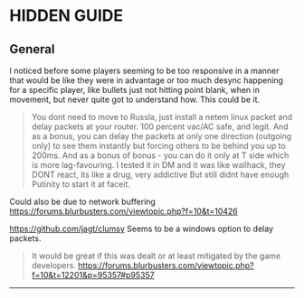 # HIDDEN GUIDE

## General

I noticed before some players seeming to be too responsive in a manner that would be like they were in advantage or too much desync happening for a specific player, like bullets just not hitting point blank, when in movement, but never quite got to understand how. This could be it.

> You dont need to move to Russla, just install a netem linux packet and delay packets at your router. 100 percent vac/AC safe, and legit. And as a bonus, you can delay the packets at only one direction (outgoing only) to see them instantly but forcing others to be behind you up to 200ms. And as a bonus of bonus - you can do it only at T side which is more lag-favouring. I tested it in DM and it was like wallhack, they DONT react, its like a drug, very addictive  But still didnt have enough Putinity to start it at faceit.

Could also be due to network buffering <https://forums.blurbusters.com/viewtopic.php?f=10&t=10426>

<https://github.com/jagt/clumsy> Seems to be a windows option to delay packets.

> It would be great if this was dealt or at least mitigated by the game developers. <https://forums.blurbusters.com/viewtopic.php?f=10&t=12201&p=95357#p95357>

---
